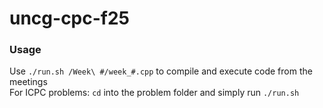 # uncg-cpc-f25
### Usage
Use `./run.sh /Week\ #/week_#.cpp` to compile and execute code from the meetings  
For ICPC problems: `cd` into the problem folder and simply run `./run.sh`
